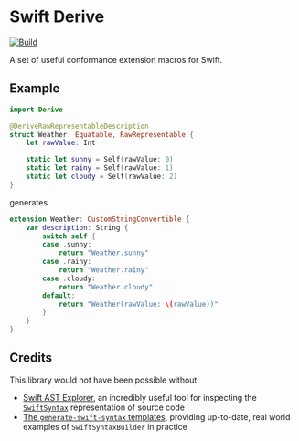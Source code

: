 # Swift Derive

[![Build](https://github.com/fwcd/swift-derive/actions/workflows/build.yml/badge.svg)](https://github.com/fwcd/swift-derive/actions/workflows/build.yml)

A set of useful conformance extension macros for Swift.

## Example

```swift
import Derive

@DeriveRawRepresentableDescription
struct Weather: Equatable, RawRepresentable {
    let rawValue: Int

    static let sunny = Self(rawValue: 0)
    static let rainy = Self(rawValue: 1)
    static let cloudy = Self(rawValue: 2)
}
```

generates

```swift
extension Weather: CustomStringConvertible {
    var description: String {
        switch self {
        case .sunny:
            return "Weather.sunny"
        case .rainy:
            return "Weather.rainy"
        case .cloudy:
            return "Weather.cloudy"
        default:
            return "Weather(rawValue: \(rawValue))"
        }
    }
}
```

## Credits

This library would not have been possible without:

- [Swift AST Explorer](https://swift-ast-explorer.com/), an incredibly useful tool for inspecting the [`SwiftSyntax`](https://github.com/apple/swift-syntax) representation of source code
- [The `generate-swift-syntax` templates](https://github.com/apple/swift-syntax/tree/main/CodeGeneration/Sources/generate-swift-syntax/templates), providing up-to-date, real world examples of `SwiftSyntaxBuilder` in practice
